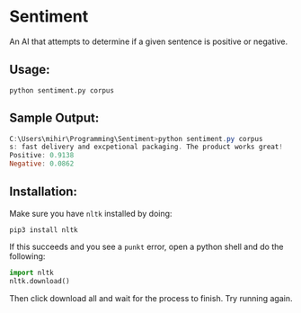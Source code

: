 # Sentiment

An AI that attempts to determine if a given sentence is positive or negative.

## Usage:

```
python sentiment.py corpus
```

## Sample Output:

```powershell
C:\Users\mihir\Programming\Sentiment>python sentiment.py corpus
s: fast delivery and excpetional packaging. The product works great!
Positive: 0.9138
Negative: 0.0862
```

## Installation:

Make sure you have `nltk` installed by doing:
```
pip3 install nltk
```
If this succeeds and you see a `punkt` error, open a python shell and do the following:
``` python
import nltk
nltk.download()
```
Then click download all and wait for the process to finish. Try running again.